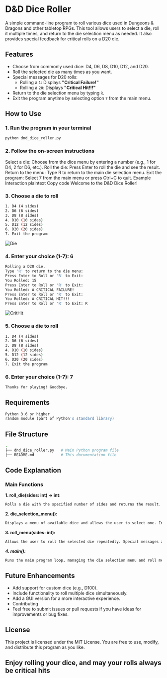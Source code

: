 # D&D Dice Roller

A simple command-line program to roll various dice used in Dungeons & Dragons and other tabletop RPGs. This tool allows users to select a die, roll it multiple times, and return to the die selection menu as needed. It also provides special feedback for critical rolls on a D20 die.

## Features

- Choose from commonly used dice: D4, D6, D8, D10, D12, and D20.
- Roll the selected die as many times as you want.
- Special messages for D20 rolls:
  - Rolling a `1`: Displays **"Critical Failure!"**
  - Rolling a `20`: Displays **"Critical Hit!!!"**
- Return to the die selection menu by typing `R`.
- Exit the program anytime by selecting option `7` from the main menu.

## How to Use

### 1. Run the program in your terminal

   ```python
   python dnd_dice_roller.py
   ```

### 2. Follow the on-screen instructions

Select a die: Choose from the dice menu by entering a number (e.g., 1 for D4, 2 for D6, etc.).
Roll the die: Press Enter to roll the die and see the result.
Return to the menu: Type R to return to the main die selection menu.
Exit the program: Select 7 from the main menu or press Ctrl+C to quit.
Example Interaction
plaintext
Copy code
Welcome to the D&D Dice Roller!

### 3. Choose a die to roll

```bash
1. D4 (4 sides)
2. D6 (6 sides)
3. D8 (8 sides)
4. D10 (10 sides)
5. D12 (12 sides)
6. D20 (20 sides)
7. Exit the program
```
![Die](https://github.com/user-attachments/assets/97e13ac1-1c46-42b6-9b4c-6636d41ad51f)

### 4. Enter your choice (1-7): 6

```bash
Rolling a D20 die. 
Type 'R' to return to the die menu:
Press Enter to Roll or 'R' to Exit:
You Rolled: 15
Press Enter to Roll or 'R' to Exit:
You Rolled: A CRITICAL FAILURE!
Press Enter to Roll or 'R' to Exit:
You Rolled: A CRITICAL HIT!!!
Press Enter to Roll or 'R' to Exit: R
```
![CritHit](https://github.com/user-attachments/assets/676be832-d46e-4b96-bf8a-694f805341ad)

### 5. Choose a die to roll

```bash
1. D4 (4 sides)
2. D6 (6 sides)
3. D8 (8 sides)
4. D10 (10 sides)
5. D12 (12 sides)
6. D20 (20 sides)
7. Exit the program
```

### 6. Enter your choice (1-7): 7

```bash
Thanks for playing! Goodbye.
```

## Requirements

```bash
Python 3.6 or higher
random module (part of Python's standard library)
```

## File Structure

```bash
.
├── dnd_dice_roller.py   # Main Python program file
├── README.md            # This documentation file
```

## Code Explanation

### Main Functions

**1. roll_die(sides: int) -> int:**

```bash
Rolls a die with the specified number of sides and returns the result.

```

**2. die_selection_menu():**

```bash
Displays a menu of available dice and allows the user to select one. Includes an option to exit the program.
```

**3. roll_menu(sides: int):**

```bash
Allows the user to roll the selected die repeatedly. Special messages are displayed for critical rolls (1 or 20) on a D20 die. The user can return to the main menu by typing R.
```

***4. main():***

```bash
Runs the main program loop, managing the die selection menu and roll menu.
```

## Future Enhancements

- Add support for custom dice (e.g., D100).
- Include functionality to roll multiple dice simultaneously.
- Add a GUI version for a more interactive experience.
- Contributing
- Feel free to submit issues or pull requests if you have ideas for improvements or bug fixes.

## License

This project is licensed under the MIT License. You are free to use, modify, and distribute this program as you like.

## Enjoy rolling your dice, and may your rolls always be critical hits
